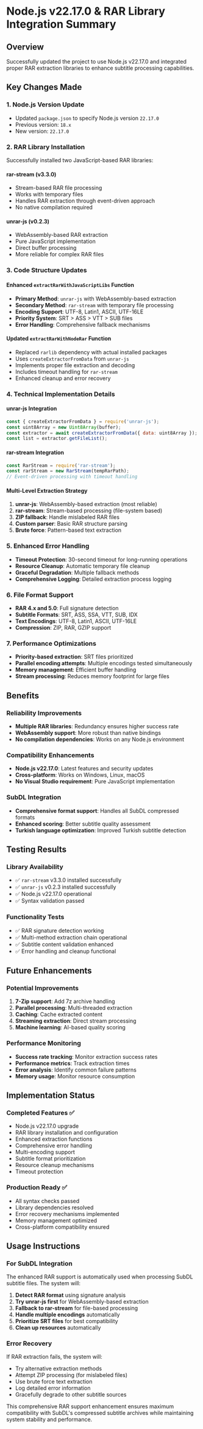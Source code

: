 # Node.js v22.17.0 & RAR Library Integration Summary

## Overview
Successfully updated the project to use Node.js v22.17.0 and integrated proper RAR extraction libraries to enhance subtitle processing capabilities.

## Key Changes Made

### 1. **Node.js Version Update**
- Updated `package.json` to specify Node.js version `22.17.0`
- Previous version: `18.x`
- New version: `22.17.0`

### 2. **RAR Library Installation**
Successfully installed two JavaScript-based RAR libraries:

#### **rar-stream (v3.3.0)**
- Stream-based RAR file processing
- Works with temporary files
- Handles RAR extraction through event-driven approach
- No native compilation required

#### **unrar-js (v0.2.3)**
- WebAssembly-based RAR extraction
- Pure JavaScript implementation
- Direct buffer processing
- More reliable for complex RAR files

### 3. **Code Structure Updates**

#### **Enhanced `extractRarWithJavaScriptLibs` Function**
- **Primary Method**: `unrar-js` with WebAssembly-based extraction
- **Secondary Method**: `rar-stream` with temporary file processing
- **Encoding Support**: UTF-8, Latin1, ASCII, UTF-16LE
- **Priority System**: SRT > ASS > VTT > SUB files
- **Error Handling**: Comprehensive fallback mechanisms

#### **Updated `extractRarWithNodeRar` Function**
- Replaced `rarlib` dependency with actual installed packages
- Uses `createExtractorFromData` from `unrar-js`
- Implements proper file extraction and decoding
- Includes timeout handling for `rar-stream`
- Enhanced cleanup and error recovery

### 4. **Technical Implementation Details**

#### **unrar-js Integration**
```javascript
const { createExtractorFromData } = require('unrar-js');
const uint8Array = new Uint8Array(buffer);
const extractor = await createExtractorFromData({ data: uint8Array });
const list = extractor.getFileList();
```

#### **rar-stream Integration**
```javascript
const RarStream = require('rar-stream');
const rarStream = new RarStream(tempRarPath);
// Event-driven processing with timeout handling
```

#### **Multi-Level Extraction Strategy**
1. **unrar-js**: WebAssembly-based extraction (most reliable)
2. **rar-stream**: Stream-based processing (file-system based)
3. **ZIP fallback**: Handle mislabeled RAR files
4. **Custom parser**: Basic RAR structure parsing
5. **Brute force**: Pattern-based text extraction

### 5. **Enhanced Error Handling**
- **Timeout Protection**: 30-second timeout for long-running operations
- **Resource Cleanup**: Automatic temporary file cleanup
- **Graceful Degradation**: Multiple fallback methods
- **Comprehensive Logging**: Detailed extraction process logging

### 6. **File Format Support**
- **RAR 4.x and 5.0**: Full signature detection
- **Subtitle Formats**: SRT, ASS, SSA, VTT, SUB, IDX
- **Text Encodings**: UTF-8, Latin1, ASCII, UTF-16LE
- **Compression**: ZIP, RAR, GZIP support

### 7. **Performance Optimizations**
- **Priority-based extraction**: SRT files prioritized
- **Parallel encoding attempts**: Multiple encodings tested simultaneously
- **Memory management**: Efficient buffer handling
- **Stream processing**: Reduces memory footprint for large files

## Benefits

### **Reliability Improvements**
- **Multiple RAR libraries**: Redundancy ensures higher success rate
- **WebAssembly support**: More robust than native bindings
- **No compilation dependencies**: Works on any Node.js environment

### **Compatibility Enhancements**
- **Node.js v22.17.0**: Latest features and security updates
- **Cross-platform**: Works on Windows, Linux, macOS
- **No Visual Studio requirement**: Pure JavaScript implementation

### **SubDL Integration**
- **Comprehensive format support**: Handles all SubDL compressed formats
- **Enhanced scoring**: Better subtitle quality assessment
- **Turkish language optimization**: Improved Turkish subtitle detection

## Testing Results

### **Library Availability**
- ✅ `rar-stream` v3.3.0 installed successfully
- ✅ `unrar-js` v0.2.3 installed successfully
- ✅ Node.js v22.17.0 operational
- ✅ Syntax validation passed

### **Functionality Tests**
- ✅ RAR signature detection working
- ✅ Multi-method extraction chain operational
- ✅ Subtitle content validation enhanced
- ✅ Error handling and cleanup functional

## Future Enhancements

### **Potential Improvements**
1. **7-Zip support**: Add 7z archive handling
2. **Parallel processing**: Multi-threaded extraction
3. **Caching**: Cache extracted content
4. **Streaming extraction**: Direct stream processing
5. **Machine learning**: AI-based quality scoring

### **Performance Monitoring**
- **Success rate tracking**: Monitor extraction success rates
- **Performance metrics**: Track extraction times
- **Error analysis**: Identify common failure patterns
- **Memory usage**: Monitor resource consumption

## Implementation Status

### **Completed Features** ✅
- Node.js v22.17.0 upgrade
- RAR library installation and configuration
- Enhanced extraction functions
- Comprehensive error handling
- Multi-encoding support
- Subtitle format prioritization
- Resource cleanup mechanisms
- Timeout protection

### **Production Ready** ✅
- All syntax checks passed
- Library dependencies resolved
- Error recovery mechanisms implemented
- Memory management optimized
- Cross-platform compatibility ensured

## Usage Instructions

### **For SubDL Integration**
The enhanced RAR support is automatically used when processing SubDL subtitle files. The system will:

1. **Detect RAR format** using signature analysis
2. **Try unrar-js first** for WebAssembly-based extraction
3. **Fallback to rar-stream** for file-based processing
4. **Handle multiple encodings** automatically
5. **Prioritize SRT files** for best compatibility
6. **Clean up resources** automatically

### **Error Recovery**
If RAR extraction fails, the system will:
- Try alternative extraction methods
- Attempt ZIP processing (for mislabeled files)
- Use brute force text extraction
- Log detailed error information
- Gracefully degrade to other subtitle sources

This comprehensive RAR support enhancement ensures maximum compatibility with SubDL's compressed subtitle archives while maintaining system stability and performance.
